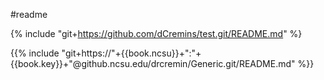 #readme

{% include "git+https://github.com/dCremins/test.git/README.md" %}

{{% include "git+https://"+{{book.ncsu}}+":"+{{book.key}}+"@github.ncsu.edu/drcremin/Generic.git/README.md" %}}
